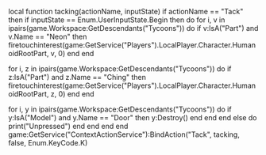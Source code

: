 local function tacking(actionName, inputState)
if actionName == "Tack" then
  if inputState == Enum.UserInputState.Begin then do
for i, v in ipairs(game.Workspace:GetDescendants("Tycoons")) do
if v:IsA("Part") and v.Name == "Neon" then
firetouchinterest(game:GetService("Players").LocalPlayer.Character.HumanoidRootPart, v, 0)
end
end


for i, z in ipairs(game.Workspace:GetDescendants("Tycoons")) do
if z:IsA("Part") and z.Name == "Ching" then
firetouchinterest(game:GetService("Players").LocalPlayer.Character.HumanoidRootPart, z, 0)
end
end



for i, y in ipairs(game.Workspace:GetDescendants("Tycoons")) do
if y:IsA("Model") and y.Name == "Door" then
y:Destroy()
end
end
end
else do
print("Unpressed")
end
end
end
end
game:GetService("ContextActionService"):BindAction("Tack", tacking, false, Enum.KeyCode.K)
